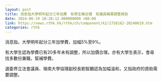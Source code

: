 ```yaml
---
layout: post
title: 消息指大學明年起分三年加費　有學生稱合理　有議員稱需調整資助
date: 2024-06-19 18:28:12.000000000 +08:00
link: https://news.rthk.hk/rthk/ch/component/k2/1758162-20240619.htm
categories: rthk
---
```


消息指，大學明年起分三年加學費，加幅5%至9%。

有大學生認為學費已有20多年未有調整，所以加價合理。亦有大學生表示，會尋找多數份兼職，幫補學費。

選委界立法會議員、嶺南大學協理副校長劉智鵬認為加幅溫和，又指政府的資助需要調整。
